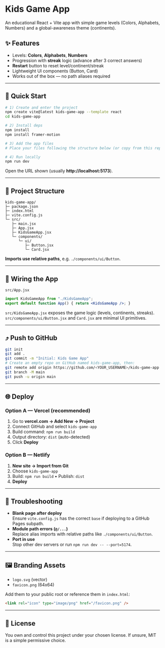 # Kids Game App

An educational React + Vite app with simple game levels (Colors, Alphabets, Numbers) and a global-awareness theme (continents).

## ✨ Features
- Levels: **Colors**, **Alphabets**, **Numbers**
- Progression with **streak** logic (advance after 3 correct answers)
- **Restart** button to reset level/continent/streak
- Lightweight UI components (Button, Card)
- Works out of the box — no path aliases required

---

## 🚀 Quick Start

```bash
# 1) Create and enter the project
npm create vite@latest kids-game-app --template react
cd kids-game-app

# 2) Install deps
npm install
npm install framer-motion

# 3) Add the app files
# Place your files following the structure below (or copy from this repo)

# 4) Run locally
npm run dev
```
Open the URL shown (usually **http://localhost:5173**).

---

## 📁 Project Structure

```
kids-game-app/
├─ package.json
├─ index.html
├─ vite.config.js
└─ src/
   ├─ main.jsx
   ├─ App.jsx
   ├─ KidsGameApp.jsx
   └─ components/
      └─ ui/
         ├─ Button.jsx
         └─ Card.jsx
```

**Imports use relative paths**, e.g. `./components/ui/Button`.

---

## 🧩 Wiring the App

`src/App.jsx`
```jsx
import KidsGameApp from "./KidsGameApp";
export default function App() { return <KidsGameApp />; }
```

`src/KidsGameApp.jsx` exposes the game logic (levels, continents, streaks).  
`src/components/ui/Button.jsx` and `Card.jsx` are minimal UI primitives.

---

## ⤴️ Push to GitHub

```bash
git init
git add .
git commit -m "Initial: Kids Game App"
# Create an empty repo on GitHub named kids-game-app, then:
git remote add origin https://github.com/<YOUR_USERNAME>/kids-game-app.git
git branch -M main
git push -u origin main
```

---

## 🌐 Deploy

### Option A — Vercel (recommended)
1. Go to **vercel.com → Add New → Project**  
2. Connect GitHub and select `kids-game-app`  
3. Build command: `npm run build`  
4. Output directory: `dist` (auto-detected)  
5. Click **Deploy**

### Option B — Netlify
1. **New site → Import from Git**  
2. Choose `kids-game-app`  
3. Build: `npm run build` • Publish: `dist`  
4. **Deploy**

---

## 🧪 Troubleshooting

- **Blank page after deploy**  
  Ensure `vite.config.js` has the correct `base` if deploying to a GitHub Pages subpath.
- **Module path errors (`@/...`)**  
  Replace alias imports with relative paths like `./components/ui/Button`.
- **Port in use**  
  Stop other dev servers or run `npm run dev -- --port=5174`.

---

## 🖼️ Branding Assets

- `logo.svg` (vector)  
- `favicon.png` (64x64)

Add them to your public root or reference them in `index.html`:
```html
<link rel="icon" type="image/png" href="/favicon.png" />
```

---

## 📝 License
You own and control this project under your chosen license. If unsure, MIT is a simple permissive choice.
